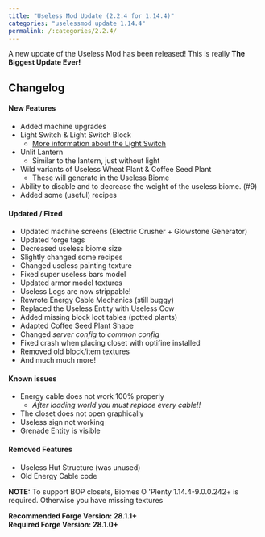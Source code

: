 ```yaml
---
title: "Useless Mod Update (2.2.4 for 1.14.4)"
categories: "uselessmod update 1.14.4"
permalink: /:categories/2.2.4/
---
```


A new update of the Useless Mod has been released!
This is really **The Biggest Update Ever!**

## Changelog
#### New Features
* Added machine upgrades
* Light Switch & Light Switch Block
  * [More information about the Light Switch](https://github.com/TheMCBrothers/UselessMod/wiki/Blocks#light-switch)
* Unlit Lantern
  * Similar to the lantern, just without light
* Wild variants of Useless Wheat Plant & Coffee Seed Plant
  * These will generate in the Useless Biome
* Ability to disable and to decrease the weight of the useless biome. (#9)
* Added some (useful) recipes

#### Updated / Fixed
* Updated machine screens (Electric Crusher + Glowstone Generator)
* Updated forge tags
* Decreased useless biome size
* Slightly changed some recipes
* Changed useless painting texture
* Fixed super useless bars model
* Updated armor model textures
* Useless Logs are now strippable!
* Rewrote Energy Cable Mechanics (still buggy)
* Replaced the Useless Entity with Useless Cow
* Added missing block loot tables (potted plants)
* Adapted Coffee Seed Plant Shape
* Changed _server config_ to _common config_
* Fixed crash when placing closet with optifine installed
* Removed old block/item textures
* And much much more!

#### Known issues
* Energy cable does not work 100% properly
  * _After loading world you must replace every cable!!_
* The closet does not open graphically
* Useless sign not working
* Grenade Entity is visible

#### Removed Features
* Useless Hut Structure (was unused)
* Old Energy Cable code

**NOTE:**
To support BOP closets, Biomes O 'Plenty 1.14.4-9.0.0.242+ is required.
Otherwise you have missing textures

**Recommended Forge Version: 28.1.1+**  
**Required Forge Version: 28.1.0+**
